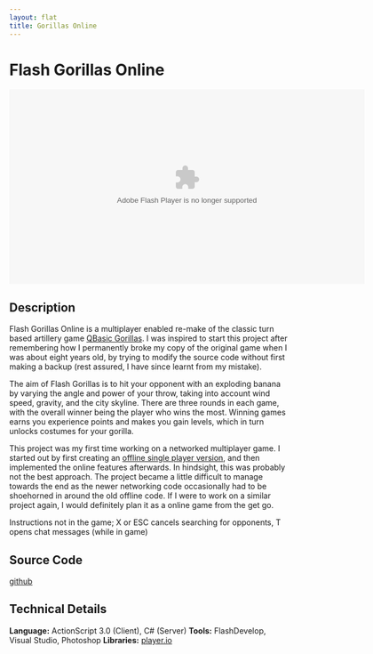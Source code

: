 ```yaml
---
layout: flat
title: Gorillas Online
---
```


# Flash Gorillas Online

<object width="640" height="350"><param name="movie"
value="gorillas.swf"></param><embed
src="gorillas.swf" type="application/x-shockwave-flash"
width="640" height="350"></embed></object>

## Description

Flash Gorillas Online is a multiplayer enabled re-make of the classic turn based artillery game [QBasic Gorillas](http://en.wikipedia.org/wiki/Gorillas_\(video_game\)). I was inspired to start this project after remembering how I permanently broke my copy of the original game when I was about eight years old, by trying to modify the source code without first making a backup (rest assured, I have since learnt from my mistake). 

The aim of Flash Gorillas is to hit your opponent with an exploding banana by varying the angle and power of your throw, taking into account wind speed, gravity, and the city skyline. There are three rounds in each game, with the overall winner being the player who wins the most. Winning games earns you experience points and makes you gain levels, which in turn unlocks costumes for your gorilla.

This project was my first time working on a networked multiplayer game. I started out by first creating an [offline single player version](https://github.com/moly/Flash-Gorillas), and then implemented the online features afterwards. In hindsight, this was probably not the best approach. The project became a little difficult to manage towards the end as the newer networking code occasionally had to be shoehorned in around the old offline code. If I were to work on a similar project again, I would definitely plan it as a online game from the get go.

Instructions not in the game; X or ESC cancels searching for opponents, T opens chat messages (while in game)

## Source Code

[github](https://github.com/moly/Flash-Gorillas-Online)

## Technical Details

**Language:** ActionScript 3.0 (Client), C# (Server)
**Tools:** FlashDevelop, Visual Studio, Photoshop
**Libraries:** [player.io](http://player.io)